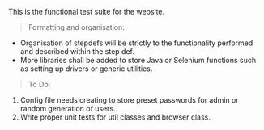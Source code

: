 This is the functional test suite for the website.
> Formatting and organisation:
- Organisation of stepdefs will be strictly to the functionality performed and described within the step def. 
- More libraries shall be added to store Java or Selenium functions such as setting up drivers or generic utilities.


> To Do:
1. Config file needs creating to store preset passwords for admin or random generation of users.
2. Write proper unit tests for util classes and browser class.